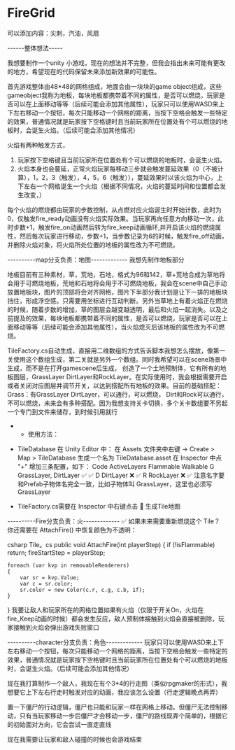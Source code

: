 # FireGrid

可以添加内容：尖刺，汽油，风扇

------整体想法-----

我想要制作一个unity 小游戏，现在的想法并不完整，但我会指出未来可能有更改的地方，希望现在的代码保留未来添加新效果的可能性。

首先游戏整体由48*48的网格组成，地面会由一块块的game object组成，这些gameobject我称为地板，每块地板都携带着不同的属性，是否可以燃烧，玩家是否可以在上面移动等等（后续可能会添加其他属性），玩家只可以使用WASD来上下左右移动一个按钮，每次只能移动一个网格的距离，当按下空格会触发一些特定的效果，普通情况就是玩家按下空格键时且当前玩家所在位置处有个可以燃烧的地板时，会诞生火焰。（后续可能会添加其他情况）

火焰有两种触发方式，
1. 玩家按下空格键且当前玩家所在位置处有个可以燃烧的地板时，会诞生火焰。
2. 火焰本身也会蔓延，正常火焰玩家每移动三步就会触发蔓延效果（0（不被计算），1，2，3（触发），4，5，6（触发）），蔓延效果时以该火焰为中心，上下左右一个网格诞生一个火焰（根据不同情况，火焰的蔓延时间和位置都会发生改变，）

每个火焰的燃烧都由玩家的步数控制，从点燃对应火焰诞生时开始计数，此时为0，仅触发fire_ready动画没有火焰实际效果。当玩家再向任意方向移动一次，此时步数+1，触发fire_on动画然后转为fire_keep动画循环,并开启该火焰的燃烧属性，然后每次玩家进行移动，步数+1，当步数记录为6的时候，触发fire_off动画，并删除火焰对象，将火焰所处位置的地板的属性改为不可燃烧。

----------map分支负责：地图-------------
我想先制作地板部分

地板目前有三种素材，草，荒地，石地，格式为96和142，草+荒地合成为草地将会用于可燃烧地板，荒地和石地将会用于不可燃烧地板，我会在scene中自己手动放置地板块，图片的顶部将会对齐网格，图片下半部分我计划是让下一排的地板块挡住，形成浮空感。只需要用坐标进行互动判断。另外当草地上有着火焰正在燃烧的时候，随着步数的增加，草的图层会越变越透明，最后和火焰一起消失。以及之前提及的效果，每块地板都携带着不同的属性，是否可以燃烧，玩家是否可以在上面移动等等（后续可能会添加其他属性），当火焰熄灭后该地板的属性改为不可燃烧。

TileFactory.cs自动生成，直接用二维数组的方式告诉脚本我想怎么摆放，像第一关使用这个数组生成，第二关就是另外一个数组。同时我希望可以在scene场景中生成，而不是在打开gamescene后生成，
创造了一个土地预制体，它有所有的地板图层，GrassLayer  DirtLayer和RockLayer。在实际使用时，我会根据需要开启或者关闭对应图层并调节开关，以达到搭配所有地板的效果。目前的基础搭配：Grass：有GrassLayer  DirtLayer，可以通行，可以燃烧， Dirt和Rock可以通行，不可以燃烧，未来会有多种搭配。因为我想支持关卡切换，多个关卡数组要不另起一个专门到文件来储存，到时候引用就行

- - 使用方法：
- TileDatabase
在 Unity Editor 中：
在 Assets 文件夹中右键 → Create > Map > TileDatabase
生成一个名为 TileDatabase.asset
在 Inspector 中点 "+" 增加三条配置，如下：
Code	ActiveLayers	    Flammable	Walkable
G	    GrassLayer, DirtLayer	✅	    ✅
D	    DirtLayer	            ❌	    ✅
R	    RockLayer	            ❌	    ✅
注意名字要和Prefab子物体名完全一致，比如子物体叫 GrassLayer，这里也必须写 GrassLayer

- TileFactory.cs需要在 Inspector 中右键点击 🔧 生成Tile地图

----------Fire分支负责：火-------------
✅ 如果未来需要重新燃烧这个 Tile？
你还需要在 AttachFire() 中恢复颜色为不透明：

csharp
Tile。cs
public void AttachFire(int playerStep)
{
    if (!isFlammable) return;
    fireStartStep = playerStep;

    foreach (var kvp in removableRenderers)
    {
        var sr = kvp.Value;
        var c = sr.color;
        sr.color = new Color(c.r, c.g, c.b, 1f);
    }
}
我要让敌人和玩家所在的网格位置如果有火焰（仅限于开关On，火焰在fire_Keep动画的时候）都会发生反应，敌人预制体接触到火焰会直接被删除，玩家接触到火焰会弹出游戏失败窗口


----------character分支负责：角色-------------
玩家只可以使用WASD来上下左右移动一个按钮，每次只能移动一个网格的距离，当按下空格会触发一些特定的效果，普通情况就是玩家按下空格键时且当前玩家所在位置处有个可以燃烧的地板时，会诞生火焰。（后续可能会添加其他情况）

现在我打算制作一个敌人，我现在有个3*4的行走图（类似rpgmaker的形式），我想要它上下左右行走时触发对应的动画，我应该怎么设置（行走逻辑晚点再弄）

置一下僵尸的行动逻辑，僵尸也只能和玩家一样在网格上移动。但僵尸无法控制移动，只有当玩家移动一步后僵尸才会移动一步，僵尸的路线现弄个简单的，根据它的初始面对方向，它会尝试一直走直线

现在我需要让玩家和敌人碰撞的时候也会游戏结束